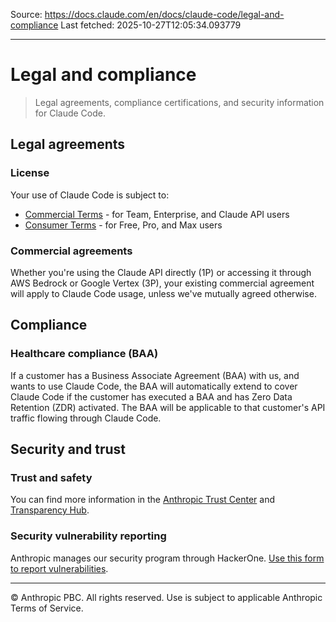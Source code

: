 Source: https://docs.claude.com/en/docs/claude-code/legal-and-compliance
Last fetched: 2025-10-27T12:05:34.093779

---

# Legal and compliance

> Legal agreements, compliance certifications, and security information for Claude Code.

## Legal agreements

### License

Your use of Claude Code is subject to:

* [Commercial Terms](https://www.anthropic.com/legal/commercial-terms) - for Team, Enterprise, and Claude API users
* [Consumer Terms](https://www.anthropic.com/legal/consumer-terms) - for Free, Pro, and Max users

### Commercial agreements

Whether you're using the Claude API directly (1P) or accessing it through AWS Bedrock or Google Vertex (3P), your existing commercial agreement will apply to Claude Code usage, unless we've mutually agreed otherwise.

## Compliance

### Healthcare compliance (BAA)

If a customer has a Business Associate Agreement (BAA) with us, and wants to use Claude Code, the BAA will automatically extend to cover Claude Code if the customer has executed a BAA and has Zero Data Retention (ZDR) activated. The BAA will be applicable to that customer's API traffic flowing through Claude Code.

## Security and trust

### Trust and safety

You can find more information in the [Anthropic Trust Center](https://trust.anthropic.com) and [Transparency Hub](https://www.anthropic.com/transparency).

### Security vulnerability reporting

Anthropic manages our security program through HackerOne. [Use this form to report vulnerabilities](https://hackerone.com/anthropic-vdp/reports/new?type=team\&report_type=vulnerability).

***

© Anthropic PBC. All rights reserved. Use is subject to applicable Anthropic Terms of Service.